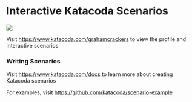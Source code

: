 # Interactive Katacoda Scenarios

[![](http://shields.katacoda.com/katacoda/grahamcrackers/count.svg)](https://www.katacoda.com/grahamcrackers "Get your profile on Katacoda.com")

Visit https://www.katacoda.com/grahamcrackers to view the profile and interactive scenarios

### Writing Scenarios
Visit https://www.katacoda.com/docs to learn more about creating Katacoda scenarios

For examples, visit https://github.com/katacoda/scenario-example
